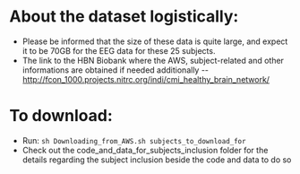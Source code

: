 # About the dataset logistically:
* Please be informed that the size of these data is quite large, and expect it to be 70GB for the EEG data for these 25 subjects.
* The link to the HBN Biobank where the AWS, subject-related and other informations are obtained if needed additionally --  http://fcon_1000.projects.nitrc.org/indi/cmi_healthy_brain_network/

# To download:
* Run: `sh Downloading_from_AWS.sh subjects_to_download_for`
* Check out the code_and_data_for_subjects_inclusion folder for the details regarding the subject inclusion beside the code and data to do so
